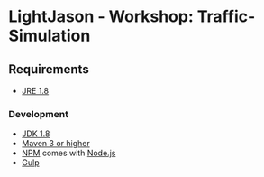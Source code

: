 # LightJason - Workshop: Traffic-Simulation

## Requirements

* [JRE 1.8](http://www.java.com/)

### Development

* [JDK 1.8](http://www.oracle.com/technetwork/java/javase/downloads/)
* [Maven 3 or higher](http://maven.apache.org/)
* [NPM](https://www.npmjs.com/) comes with [Node.js](https://nodejs.org/en/download/package-manager/)
* [Gulp](https://gulpjs.com/)
